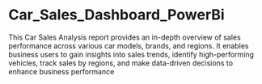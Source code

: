 # Car_Sales_Dashboard_PowerBi
This Car Sales Analysis report provides an in-depth overview of sales performance across various car models, brands, and regions. It enables business users to gain insights into sales trends, identify high-performing vehicles, track sales by regions, and make data-driven decisions to enhance business performance
